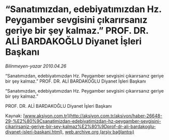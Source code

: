 # “Sanatımızdan, edebiyatımızdan Hz. Peygamber sevgisini çıkarırsanız geriye bir şey kalmaz.” PROF. DR. ALİ BARDAKOĞLU Diyanet İşleri Başkanı

*Bilinmeyen-yazar 2010.04.26*

<font class="agenda2NewsSpot">
 “Sanatımızdan, edebiyatımızdan Hz. Peygamber sevgisini çıkarırsanız geriye bir şey kalmaz.”
PROF. DR. ALİ BARDAKOĞLU Diyanet İşleri Başkanı
</font>
<font class="newsDetail">
 <p class="MsoNormal">
  “Sanatımızdan, edebiyatımızdan Hz. Peygamber sevgisini çıkarırsanız geriye bir şey kalmaz.”
 </p>
 <p class="MsoNormal">
  PROF. DR. ALİ BARDAKOĞLU Diyanet İşleri Başkanı
 </p>
</font>

Kaynak: [www.aksiyon.com.tr](http://aksiyon.com.tr/aksiyon/haber-26648-29-%E2%80%9Csanatimizdan-edebiyatimizdan-hz-peygamber-sevgisini-cikarirsaniz-geriye-bir-sey-kalmaz%E2%80%9Dprof-dr-ali-bardakoglu-diyanet-isleri-baskani.html), [web.archive.org (arşiv bağlantısı)](http://web.archive.org/web/20101210002746/http://aksiyon.com.tr/aksiyon/haber-26648-29-%E2%80%9Csanatimizdan-edebiyatimizdan-hz-peygamber-sevgisini-cikarirsaniz-geriye-bir-sey-kalmaz%E2%80%9Dprof-dr-ali-bardakoglu-diyanet-isleri-baskani.html)
